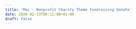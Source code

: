 ```yaml
---
title: 'Mai - Nonprofit Charity Theme fundraising donate'
date: 2020-02-13T06:11:00+01:00
draft: false
---
```


